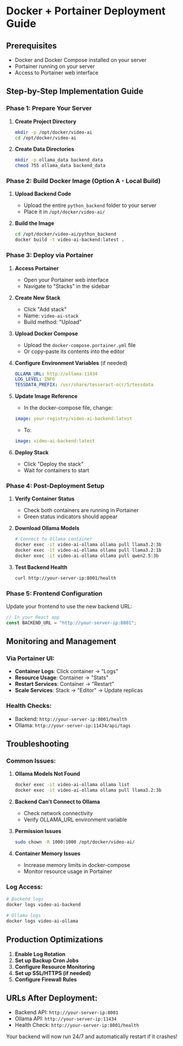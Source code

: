 # Docker + Portainer Deployment Guide

## Prerequisites
- Docker and Docker Compose installed on your server
- Portainer running on your server
- Access to Portainer web interface

## Step-by-Step Implementation Guide

### Phase 1: Prepare Your Server

1. **Create Project Directory**
   ```bash
   mkdir -p /opt/docker/video-ai
   cd /opt/docker/video-ai
   ```

2. **Create Data Directories**
   ```bash
   mkdir -p ollama_data backend_data
   chmod 755 ollama_data backend_data
   ```

### Phase 2: Build Docker Image (Option A - Local Build)

1. **Upload Backend Code**
   - Upload the entire `python_backend` folder to your server
   - Place it in `/opt/docker/video-ai/`

2. **Build the Image**
   ```bash
   cd /opt/docker/video-ai/python_backend
   docker build -t video-ai-backend:latest .
   ```

### Phase 3: Deploy via Portainer

1. **Access Portainer**
   - Open your Portainer web interface
   - Navigate to "Stacks" in the sidebar

2. **Create New Stack**
   - Click "Add stack"
   - Name: `video-ai-stack`
   - Build method: "Upload"

3. **Upload Docker Compose**
   - Upload the `docker-compose.portainer.yml` file
   - Or copy-paste its contents into the editor

4. **Configure Environment Variables** (if needed)
   ```yaml
   OLLAMA_URL: http://ollama:11434
   LOG_LEVEL: INFO
   TESSDATA_PREFIX: /usr/share/tesseract-ocr/5/tessdata
   ```

5. **Update Image Reference**
   - In the docker-compose file, change:
   ```yaml
   image: your-registry/video-ai-backend:latest
   ```
   - To:
   ```yaml
   image: video-ai-backend:latest
   ```

6. **Deploy Stack**
   - Click "Deploy the stack"
   - Wait for containers to start

### Phase 4: Post-Deployment Setup

1. **Verify Container Status**
   - Check both containers are running in Portainer
   - Green status indicators should appear

2. **Download Ollama Models**
   ```bash
   # Connect to Ollama container
   docker exec -it video-ai-ollama ollama pull llama3.2:3b
   docker exec -it video-ai-ollama ollama pull llama3.2:1b
   docker exec -it video-ai-ollama ollama pull qwen2.5:3b
   ```

3. **Test Backend Health**
   ```bash
   curl http://your-server-ip:8001/health
   ```

### Phase 5: Frontend Configuration

Update your frontend to use the new backend URL:
```typescript
// In your React app
const BACKEND_URL = "http://your-server-ip:8001";
```

## Monitoring and Management

### Via Portainer UI:
- **Container Logs**: Click container → "Logs"
- **Resource Usage**: Container → "Stats"
- **Restart Services**: Container → "Restart"
- **Scale Services**: Stack → "Editor" → Update replicas

### Health Checks:
- Backend: `http://your-server-ip:8001/health`
- Ollama: `http://your-server-ip:11434/api/tags`

## Troubleshooting

### Common Issues:

1. **Ollama Models Not Found**
   ```bash
   docker exec -it video-ai-ollama ollama list
   docker exec -it video-ai-ollama ollama pull llama3.2:3b
   ```

2. **Backend Can't Connect to Ollama**
   - Check network connectivity
   - Verify OLLAMA_URL environment variable

3. **Permission Issues**
   ```bash
   sudo chown -R 1000:1000 /opt/docker/video-ai/
   ```

4. **Container Memory Issues**
   - Increase memory limits in docker-compose
   - Monitor resource usage in Portainer

### Log Access:
```bash
# Backend logs
docker logs video-ai-backend

# Ollama logs
docker logs video-ai-ollama
```

## Production Optimizations

1. **Enable Log Rotation**
2. **Set up Backup Cron Jobs**
3. **Configure Resource Monitoring**
4. **Set up SSL/HTTPS (if needed)**
5. **Configure Firewall Rules**

## URLs After Deployment:
- Backend API: `http://your-server-ip:8001`
- Ollama API: `http://your-server-ip:11434`
- Health Check: `http://your-server-ip:8001/health`

Your backend will now run 24/7 and automatically restart if it crashes!
